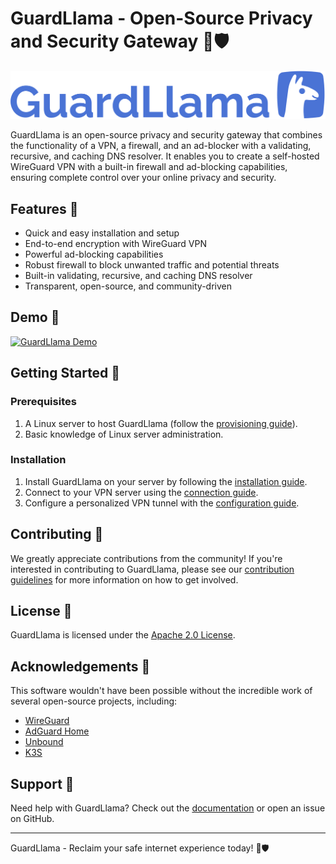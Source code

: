 # GuardLlama - Open-Source Privacy and Security Gateway :llama::shield:

![GuardLlama Logo](https://raw.githubusercontent.com/guardllamanet/.github/main/images/guardllama-logo.svg)

GuardLlama is an open-source privacy and security gateway that combines the functionality of a VPN, a firewall, and an ad-blocker with a validating, recursive, and caching DNS resolver. It enables you to create a self-hosted WireGuard VPN with a built-in firewall and ad-blocking capabilities, ensuring complete control over your online privacy and security.

## Features :star2:

- Quick and easy installation and setup
- End-to-end encryption with WireGuard VPN
- Powerful ad-blocking capabilities
- Robust firewall to block unwanted traffic and potential threats
- Built-in validating, recursive, and caching DNS resolver
- Transparent, open-source, and community-driven

## Demo :tada:

[![GuardLlama Demo](http://img.youtube.com/vi/yxgyDOk0BvA/0.jpg)](http://www.youtube.com/watch?v=yxgyDOk0BvA "GuardLlama Demo")

## Getting Started :rocket:

### Prerequisites

1. A Linux server to host GuardLlama (follow the [provisioning guide](https://guardllama.net/docs/category/provision-a-vps)).
2. Basic knowledge of Linux server administration.

### Installation

1. Install GuardLlama on your server by following the [installation guide](https://guardllama.net/docs/getting-started/install).
2. Connect to your VPN server using the [connection guide](https://guardllama.net/docs/getting-started/connect).
3. Configure a personalized VPN tunnel with the [configuration guide](https://guardllama.net/docs/getting-started/configure).

## Contributing :handshake:

We greatly appreciate contributions from the community! If you're interested in contributing to GuardLlama, please see our [contribution guidelines](CONTRIBUTING.md) for more information on how to get involved.

## License :page_facing_up:

GuardLlama is licensed under the [Apache 2.0 License](LICENSE.md).

## Acknowledgements :raised_hands:

This software wouldn't have been possible without the incredible work of several open-source projects, including:

- [WireGuard](https://www.wireguard.com)
- [AdGuard Home](https://github.com/AdguardTeam/AdGuardHome)
- [Unbound](https://github.com/NLnetLabs/unbound)
- [K3S](https://k3s.io)

## Support :speech_balloon:

Need help with GuardLlama? Check out the [documentation](https://guardllama.net/docs/intro) or open an issue on GitHub.

---

GuardLlama - Reclaim your safe internet experience today! :llama::shield:
